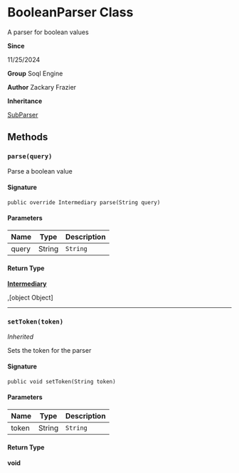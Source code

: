 # BooleanParser Class

A parser for boolean values

**Since** 

11/25/2024

**Group** Soql Engine

**Author** Zackary Frazier

**Inheritance**

[SubParser](SubParser.md)

## Methods
### `parse(query)`

Parse a boolean value

#### Signature
```apex
public override Intermediary parse(String query)
```

#### Parameters
| Name | Type | Description |
|------|------|-------------|
| query | String | `String` |

#### Return Type
**[Intermediary](Intermediary.md)**

,[object Object]

---

### `setToken(token)`

*Inherited*

Sets the token for the parser

#### Signature
```apex
public void setToken(String token)
```

#### Parameters
| Name | Type | Description |
|------|------|-------------|
| token | String | `String` |

#### Return Type
**void**